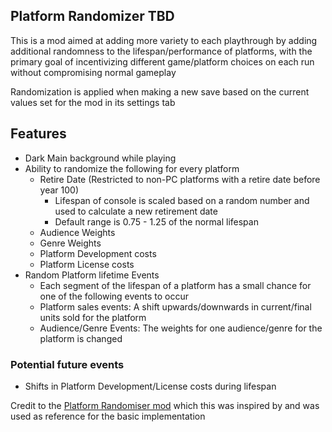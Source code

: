 ## Platform Randomizer TBD

This is a mod aimed at adding more variety to each playthrough by adding additional randomness to the lifespan/performance of platforms, with the primary goal of incentivizing different game/platform choices on each run without compromising normal gameplay

Randomization is applied when making a new save based on the current values set for the mod in its settings tab

## Features
- Dark Main background while playing
- Ability to randomize the following for every platform
  - Retire Date (Restricted to non-PC platforms with a retire date before year 100)
    - Lifespan of console is scaled based on a random number and used to calculate a new retirement date
    - Default range is 0.75 - 1.25 of the normal lifespan
  - Audience Weights
  - Genre Weights
  - Platform Development costs
  - Platform License costs
- Random Platform lifetime Events
  - Each segment of the lifespan of a platform has a small chance for one of the following events to occur
  - Platform sales events: A shift upwards/downwards in current/final units sold for the platform
  - Audience/Genre Events: The weights for one audience/genre for the platform is changed
### Potential future events
  - Shifts in Platform Development/License costs during lifespan


Credit to the [Platform Randomiser mod](https://steamcommunity.com/sharedfiles/filedetails/?id=296802750) which this was inspired by and was used as reference for the basic implementation